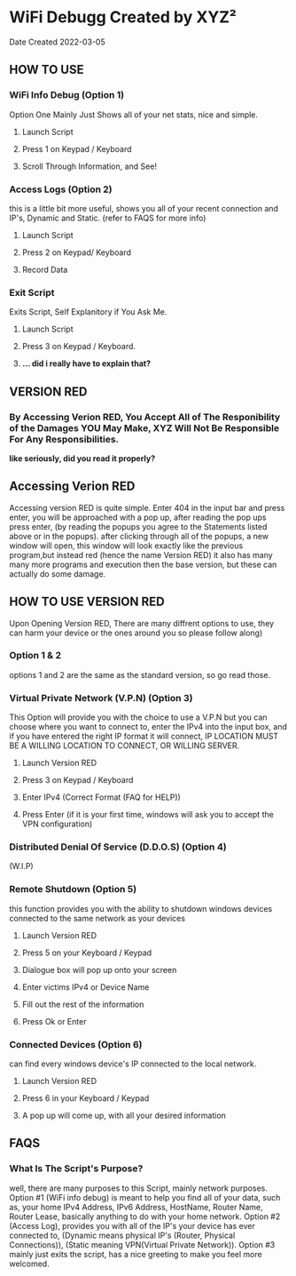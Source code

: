 # WiFi Debugg Created by XYZ²
Date Created 2022-03-05

## HOW TO USE

### WiFi Info Debug (Option 1)
Option One Mainly Just Shows all of your net stats, nice and simple.

1) Launch Script

2) Press 1 on Keypad / Keyboard

3) Scroll Through Information, and See!

### Access Logs (Option 2)
this is a little bit more useful, shows you all of your recent connection and IP's, Dynamic and Static. (refer to FAQS for more info)

1) Launch Script

2) Press 2 on Keypad/ Keyboard

3) Record Data

### Exit Script
Exits Script, Self Explanitory if You Ask Me.

1) Launch Script

2) Press 3 on Keypad / Keyboard.

3) __... did i really have to explain that?__

## VERSION RED

### By Accessing Verion RED, You Accept All of The Responibility of the Damages __YOU__ May Make, XYZ Will Not Be Responsible For Any Responsibilities.

__like seriously, did you read it properly?__

## Accessing Verion RED
Accessing version RED is quite simple. Enter 404 in the input bar and press enter, you will be approached with a pop up, after reading the pop ups press enter, (by reading the popups you agree to the Statements listed above or in the popups). after clicking through all of the popups, a new window will open, this window will look exactly like the previous program,but instead red (hence the name Version RED) it also has many many more programs and execution then the base version, but these can actually do some damage.

## HOW TO USE VERSION RED

Upon Opening Version RED, There are many diffrent options to use, they can harm your device or the ones around you so please follow along)

### Option 1 & 2
options 1 and 2 are the same as the standard version, so go read those.

### Virtual Private Network (V.P.N) (Option 3)
This Option will provide you with the choice to use a V.P.N but you can choose where you want to connect to, enter the IPv4 into the input box, and if you have entered the right IP format it will connect, IP LOCATION MUST BE A WILLING LOCATION TO CONNECT, OR WILLING SERVER.

1) Launch Version RED

2) Press 3 on Keypad / Keyboard

3) Enter IPv4 (Correct Format (FAQ for HELP))

4) Press Enter (if it is your first time, windows will ask you to accept the VPN configuration)

### Distributed Denial Of Service (D.D.O.S) (Option 4)
(W.I.P)

### Remote Shutdown (Option 5)
this function provides you with the ability to shutdown windows devices connected to the same network as your devices

1) Launch Version RED

2) Press 5 on your Keyboard / Keypad

3) Dialogue box will pop up onto your screen

4) Enter victims IPv4 or Device Name

5) Fill out the rest of the information 

6) Press Ok or Enter

### Connected Devices (Option 6)
can find every windows device's IP connected to the local network.

1) Launch Version RED

2) Press 6 in your Keyboard / Keypad

3) A pop up will come up, with all your desired information


## FAQS
### What Is The Script's Purpose?
well, there are many purposes to this Script, mainly network purposes. Option #1 (WiFi info debug) is meant to help you find all of your data, such as, your home IPv4 Address, IPv6 Address, HostName, Router Name, Router Lease, basically anything to do with your home network. Option #2 (Access Log), provides you with all of the IP's your device has ever connected to, (Dynamic means physical IP's (Router, Physical Connections)), (Static meaning VPN(Virtual Private Network)). Option #3 mainly just exits the script, has a nice greeting to make you feel more welcomed.

